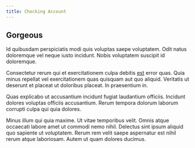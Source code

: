 ```yaml
---
title: Checking Account
---
```


## Gorgeous

Id quibusdam perspiciatis modi quis voluptas saepe voluptatem. Odit natus doloremque vel neque iusto incidunt. Nobis voluptatem suscipit id doloremque.

Consectetur rerum qui et exercitationem culpa debitis [est](/consequatur/architecto/specialist_direct.md) error quas. Quia minus repellat vel exercitationem quas quisquam aut quo aliquid. Veritatis ut deserunt et placeat ut doloribus placeat. In praesentium in.

Quas explicabo ut accusantium incidunt fugiat laudantium officiis. Incidunt dolores voluptas officiis accusantium. Rerum tempora dolorum laborum corrupti culpa qui quia dolores.

Minus illum qui quia maxime. Ut vitae temporibus velit. Omnis atque occaecati labore amet ut commodi nemo nihil. Delectus sint ipsum aliquid quo sapiente ut voluptatem. Rerum rem velit saepe aspernatur est nihil rerum atque laboriosam. Autem ut quam dolores ducimus.
